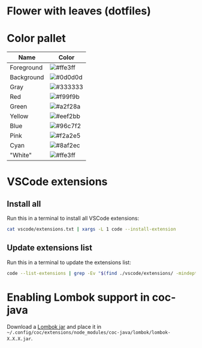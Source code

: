 # Flower with leaves (dotfiles)

# Color pallet

| Name | Color |
|------|-------|
| Foreground | ![#ffe3ff](https://via.placeholder.com/300x100/ffe3ff/?text=+) |
| Background | ![#0d0d0d](https://via.placeholder.com/300x100/0d0d0d/?text=+) |
| Gray | ![#333333](https://via.placeholder.com/300x100/333333/?text=+) |
| Red | ![#f99f9b](https://via.placeholder.com/300x100/f99f9b/?text=+) |
| Green | ![#a2f28a](https://via.placeholder.com/300x100/a2f28a/?text=+) |
| Yellow | ![#eef2bb](https://via.placeholder.com/300x100/eef2bb/?text=+) |
| Blue | ![#96c7f2](https://via.placeholder.com/300x100/96c7f2/?text=+) |
| Pink | ![#f2a2e5](https://via.placeholder.com/300x100/f2a2e5/?text=+) |
| Cyan | ![#8af2ec](https://via.placeholder.com/300x100/8af2ec/?text=+) |
| "White" | ![#ffe3ff](https://via.placeholder.com/300x100/ffe3ff/?text=+) |

# VSCode extensions

## Install all

Run this in a terminal to install all VSCode extensions:

```bash
cat vscode/extensions.txt | xargs -L 1 code --install-extension
```

## Update extensions list

Run this in a terminal to update the extensions list:

```bash
code --list-extensions | grep -Ev "$(find ./vscode/extensions/ -mindepth 1 -maxdepth 1 -type d -exec basename {} \; | tr "\n" "|" | sed "s/|$//")" > vscode/extensions.txt
```

# Enabling Lombok support in coc-java

Download a [Lombok jar](https://projectlombok.org/download) and place it in `~/.config/coc/extensions/node_modules/coc-java/lombok/lombok-X.X.X.jar`.
